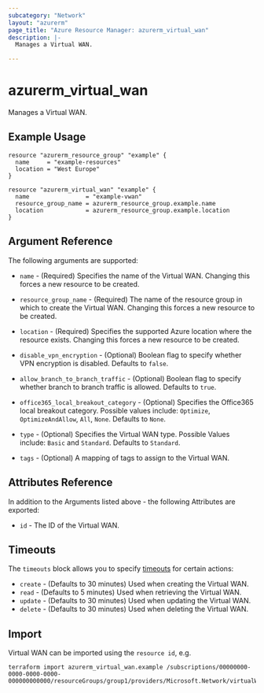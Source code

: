 ```yaml
---
subcategory: "Network"
layout: "azurerm"
page_title: "Azure Resource Manager: azurerm_virtual_wan"
description: |-
  Manages a Virtual WAN.

---
```


# azurerm_virtual_wan

Manages a Virtual WAN.

## Example Usage

```hcl
resource "azurerm_resource_group" "example" {
  name     = "example-resources"
  location = "West Europe"
}

resource "azurerm_virtual_wan" "example" {
  name                = "example-vwan"
  resource_group_name = azurerm_resource_group.example.name
  location            = azurerm_resource_group.example.location
}
```

## Argument Reference

The following arguments are supported:

* `name` - (Required) Specifies the name of the Virtual WAN. Changing this forces a new resource to be created.

* `resource_group_name` - (Required) The name of the resource group in which to create the Virtual WAN. Changing this forces a new resource to be created.

* `location` - (Required) Specifies the supported Azure location where the resource exists. Changing this forces a new resource to be created.

* `disable_vpn_encryption` - (Optional) Boolean flag to specify whether VPN encryption is disabled. Defaults to `false`.

* `allow_branch_to_branch_traffic` - (Optional) Boolean flag to specify whether branch to branch traffic is allowed. Defaults to `true`.

* `office365_local_breakout_category` - (Optional) Specifies the Office365 local breakout category. Possible values include: `Optimize`, `OptimizeAndAllow`, `All`, `None`. Defaults to `None`.

* `type` - (Optional) Specifies the Virtual WAN type. Possible Values include: `Basic` and `Standard`. Defaults to `Standard`.

* `tags` - (Optional) A mapping of tags to assign to the Virtual WAN.

## Attributes Reference

In addition to the Arguments listed above - the following Attributes are exported:

* `id` - The ID of the Virtual WAN.

## Timeouts

The `timeouts` block allows you to specify [timeouts](https://www.terraform.io/language/resources/syntax#operation-timeouts) for certain actions:

* `create` - (Defaults to 30 minutes) Used when creating the Virtual WAN.
* `read` - (Defaults to 5 minutes) Used when retrieving the Virtual WAN.
* `update` - (Defaults to 30 minutes) Used when updating the Virtual WAN.
* `delete` - (Defaults to 30 minutes) Used when deleting the Virtual WAN.

## Import

Virtual WAN can be imported using the `resource id`, e.g.

```shell
terraform import azurerm_virtual_wan.example /subscriptions/00000000-0000-0000-0000-000000000000/resourceGroups/group1/providers/Microsoft.Network/virtualWans/testvwan
```
